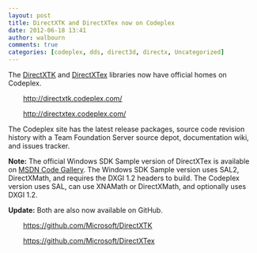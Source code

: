 ```yaml
---
layout: post
title: DirectXTK and DirectXTex now on Codeplex
date: 2012-06-18 13:41
author: walbourn
comments: true
categories: [codeplex, dds, direct3d, directx, Uncategorized]
---
```

<p>The <a href="http://blogs.msdn.com/b/chuckw/archive/2012/03/02/directxtk.aspx">DirectXTK</a> and <a href="http://blogs.msdn.com/b/chuckw/archive/2011/10/28/directxtex.aspx">DirectXTex</a> libraries now have official homes on Codeplex.</p>
<p style="padding-left: 30px;"><a href="http://directxtk.codeplex.com/">http://directxtk.codeplex.com/</a></p>
<p style="padding-left: 30px;"><a href="http://directxtex.codeplex.com/">http://directxtex.codeplex.com/</a></p>
<p>The Codeplex site has the latest release packages, source code revision history with a Team Foundation Server source depot, documentation wiki, and issues tracker.</p>
<p><strong>Note:</strong> The official Windows SDK Sample version of DirectXTex is available on <a href="http://code.msdn.microsoft.com/windowsdesktop/DirectX-11-Texture-fecd4824">MSDN Code Gallery</a>. The Windows SDK Sample version uses SAL2, DirectXMath, and requires the DXGI 1.2 headers to build. The Codeplex version uses SAL, can use XNAMath or DirectXMath, and optionally uses DXGI 1.2.</p>
<p><strong>Update:</strong> Both are also now available on GitHub.</p>
<p style="padding-left: 30px;"><a href="https://github.com/Microsoft/DirectXTK">https://github.com/Microsoft/DirectXTK</a></p>
<p style="padding-left: 30px;"><a href="https://github.com/Microsoft/DirectXTex">https://github.com/Microsoft/DirectXTex</a></p>
<p>&nbsp;</p>
